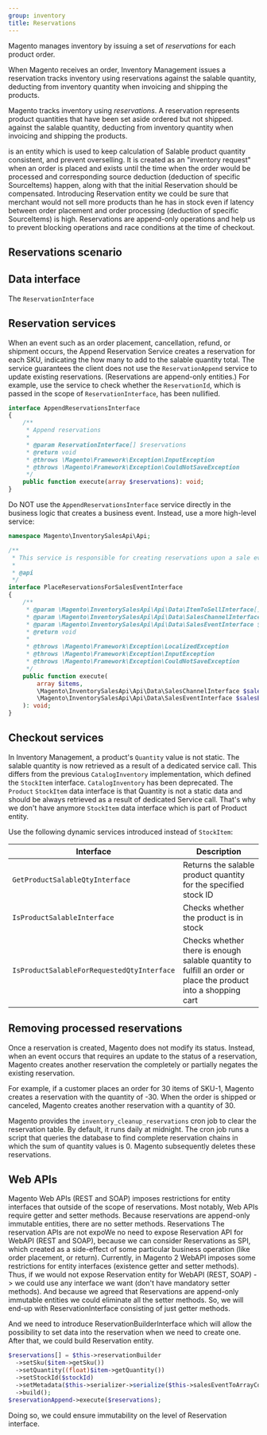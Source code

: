 ```yaml
---
group: inventory
title: Reservations
---
```


Magento manages inventory by issuing a set of _reservations_ for each product order. 

When Magento receives an order, Inventory Management issues a reservation tracks inventory using reservations against the salable quantity, deducting from inventory quantity when invoicing and shipping the products.

Magento tracks inventory using _reservations_. A reservation represents product quantities that have been set aside ordered but not shipped. 
  against the salable quantity, deducting from inventory quantity when invoicing and shipping the products.


is an entity which is used to keep calculation of Salable product quantity consistent, and prevent overselling. It is created as an "inventory request" when an order is placed and exists until the time when the order would be processed and corresponding source deduction (deduction of specific SourceItems) happen, along with that the initial Reservation should be compensated. Introducing Reservation entity we could be sure that merchant would not sell more products than he has in stock even if latency between order placement and order processing (deduction of specific SourceItems) is high. Reservations are append-only operations and help us to prevent blocking operations and race conditions at the time of checkout.

## Reservations scenario




## Data interface

The `ReservationInterface` 

## Reservation services

When an event such as an order placement, cancellation, refund, or shipment occurs, the Append Reservation Service creates a reservation for each SKU, indicating the how many to add to the salable quantity total. The service guarantees the client does not use the `ReservationAppend` service to update existing reservations. (Reservations are append-only entities.) For example, use the service to check whether the `ReservationId`, which is passed in the scope of `ReservationInterface`, has been nullified.

```php
interface AppendReservationsInterface
{
    /**
     * Append reservations
     *
     * @param ReservationInterface[] $reservations
     * @return void
     * @throws \Magento\Framework\Exception\InputException
     * @throws \Magento\Framework\Exception\CouldNotSaveException
     */
    public function execute(array $reservations): void;
}
```

Do NOT use the `AppendReservationsInterface` service directly in the business logic that creates a business event. Instead, use a more high-level service:

```php
namespace Magento\InventorySalesApi\Api;

/**
 * This service is responsible for creating reservations upon a sale event.
 *
 * @api
 */
interface PlaceReservationsForSalesEventInterface
{
    /**
     * @param \Magento\InventorySalesApi\Api\Data\ItemToSellInterface[] $items
     * @param \Magento\InventorySalesApi\Api\Data\SalesChannelInterface $salesChannel
     * @param \Magento\InventorySalesApi\Api\Data\SalesEventInterface $salesEvent
     * @return void
     *
     * @throws \Magento\Framework\Exception\LocalizedException
     * @throws \Magento\Framework\Exception\InputException
     * @throws \Magento\Framework\Exception\CouldNotSaveException
     */
    public function execute(
        array $items,
        \Magento\InventorySalesApi\Api\Data\SalesChannelInterface $salesChannel,
        \Magento\InventorySalesApi\Api\Data\SalesEventInterface $salesEvent
    ): void;
}
```


## Checkout services

In Inventory Management, a product's `Quantity` value is not static. The salable quantity is now retrieved as a result of a dedicated service call. This differs from the previous `CatalogInventory` implementation, which defined the `StockItem` interface.  `CatalogInventory` has been deprecated. The `Product` `StockItem` data interface  is that Quantity is not a static data and should be always retrieved as a result of dedicated Service call. That's why we don't have anymore `StockItem` data interface which is part of Product entity. 

Use the following dynamic services introduced instead of `StockItem`:

Interface | Description
--- | ---
`GetProductSalableQtyInterface` | Returns the salable product quantity for the specified stock ID
`IsProductSalableInterface` | Checks whether the product is in stock
`IsProductSalableForRequestedQtyInterface` |  Checks whether there is enough salable quantity to fulfill an order or place the product into a shopping cart 


## Removing processed reservations

Once a reservation is created, Magento does not modify its status. Instead,  when an event occurs that requires an update to the status of a reservation, Magento creates another reservation the completely or partially negates the existing reservation. 

For example, if a customer places an order for 30 items of SKU-1, Magento creates a reservation with the quantity of -30.  When the order is shipped or canceled, Magento creates another reservation with a quantity of 30. 

Magento provides the `inventory_cleanup_reservations` cron job to clear the reservation table. By default, it runs daily at midnight. The cron job runs a script that queries the database to find complete reservation chains in which the sum of quantity values is 0. Magento subsequently deletes these reservations.

## Web APIs

Magento Web APIs (REST and SOAP) imposes restrictions for entity interfaces that outside of the scope of reservations. Most notably, Web APIs require getter and setter methods. Because reservations are append-only immutable entities, there are no setter methods. Reservations 
The reservation APIs are not expoWe no need to expose Reservation API for WebAPI (REST and SOAP), because we can consider Reservations as SPI, which created as a side-effect of some particular business operation (like order placement, or return). Currently, in Magento 2 WebAPI imposes some restrictions for entity interfaces (existence getter and setter methods). Thus, if we would not expose Reservation entity for WebAPI (REST, SOAP) -> we could use any interface we want (don't have mandatory setter methods). And because we agreed that Reservations are append-only immutable entities we could eliminate all the setter methods. So, we will end-up with ReservationInterface consisting of just getter methods. 

And we need to introduce ReservationBuilderInterface which will allow the possibility to set data into the reservation when we need to create one. After that, we could build Reservation entity.

```php
$reservations[] = $this->reservationBuilder
  ->setSku($item->getSku())
  ->setQuantity((float)$item->getQuantity())
  ->setStockId($stockId)
  ->setMetadata($this->serializer->serialize($this->salesEventToArrayConverter->execute($salesEvent)))
  ->build(); 
$reservationAppend->execute($reservations);
```
Doing so, we could ensure immutability on the level of Reservation interface.